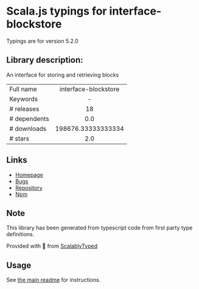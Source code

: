 
# Scala.js typings for interface-blockstore

Typings are for version 5.2.0

## Library description:
An interface for storing and retrieving blocks

|                    |                 |
| ------------------ | :-------------: |
| Full name          | interface-blockstore |
| Keywords           | - |
| # releases         | 18 |
| # dependents       | 0.0 |
| # downloads        | 198676.33333333334 |
| # stars            | 2.0 |

## Links
- [Homepage](https://github.com/ipfs/js-ipfs-interfaces/tree/master/packages/interface-blockstore#readme)
- [Bugs](https://github.com/ipfs/js-ipfs-interfaces/issues)
- [Repository](https://github.com/ipfs/js-ipfs-interfaces)
- [Npm](https://www.npmjs.com/package/interface-blockstore)
    


## Note
This library has been generated from typescript code from first party type definitions.

Provided with :purple_heart: from [ScalablyTyped](https://github.com/oyvindberg/ScalablyTyped)

## Usage
See [the main readme](../../readme.md) for instructions.


